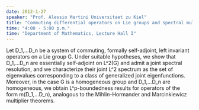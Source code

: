 ```yaml
---
date: 2012-1-27
speaker: "Prof. Alessio Martini Universitaet zu Kiel"
title: "Commuting differential operators on Lie groups and spectral multipliers"
time: "4:00 - 5:00 p.m." 
time: "Department of Mathematics, Lecture Hall I"
---
```

Let D_1,...D_n be a system of commuting, formally self-adjoint, left
invariant operators on a Lie group G. Under suitable hypotheses, we show
that D_1,...D_n are essentially self-adjoint on L^2(G) and admit a joint
spectral resolution, and we characterize their joint L^2 spectrum as the
set of eigenvalues corresponding to a class of generalized joint
eigenfunctions. Moreover, in the case G is a homogeneous group and
D_1,...D_n are homogeneous, we obtain L^p-boundedness results for
operators of the form m(D_1,...D_n), analogous to the
Mihlin-Hormander and Marcinkiewicz multiplier theorems.
